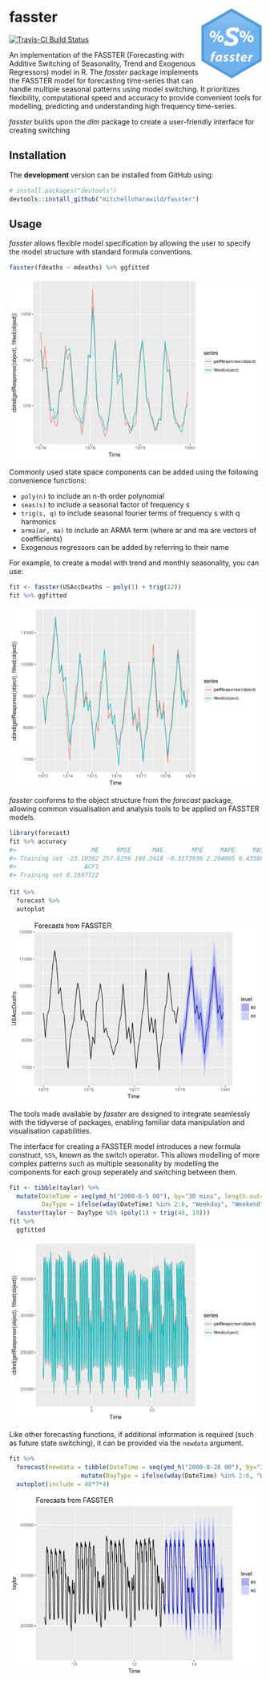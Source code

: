 <!-- README.md is generated from README.Rmd. Please edit that file -->
fasster <img src="man/figure/logo.png" align="right" />
=======================================================

[![Travis-CI Build Status](https://travis-ci.org/mitchelloharawild/fasster.svg?branch=master)](https://travis-ci.org/mitchelloharawild/fasster) <!-- [![CRAN_Status_Badge](http://www.r-pkg.org/badges/version/fasster)](https://cran.r-project.org/package=fasster) --> <!-- [![Downloads](http://cranlogs.r-pkg.org/badges/fasster?color=brightgreen)](https://cran.r-project.org/package=fasster) -->

An implementation of the FASSTER (Forecasting with Additive Switching of Seasonality, Trend and Exogenous Regressors) model in R. The *fasster* package implements the FASSTER model for forecasting time-series that can handle multiple seasonal patterns using model switching. It prioritizes flexibility, computational speed and accuracy to provide convenient tools for modelling, predicting and understanding high frequency time-series.

*fasster* builds upon the *dlm* package to create a user-friendly interface for creating switching

Installation
------------

<!-- The **stable** version can be installed from CRAN: -->
<!-- ```{r, eval = FALSE} -->
<!-- install.packages("fasster") -->
<!-- ``` -->
The **development** version can be installed from GitHub using:

``` r
# install.packages("devtools")
devtools::install_github("mitchelloharawild/fasster")
```

Usage
-----

*fasster* allows flexible model specification by allowing the user to specify the model structure with standard formula conventions.

``` r
fasster(fdeaths ~ mdeaths) %>% ggfitted
```

![](man/figure/xreg-1.png)

Commonly used state space components can be added using the following convenience functions:

-   `poly(n)` to include an n-th order polynomial
-   `seas(s)` to include a seasonal factor of frequency s
-   `trig(s, q)` to include seasonal fourier terms of frequency s with q harmonics
-   `arma(ar, ma)` to include an ARMA term (where ar and ma are vectors of coefficients)
-   Exogenous regressors can be added by referring to their name

For example, to create a model with trend and monthly seasonality, you can use:

``` r
fit <- fasster(USAccDeaths ~ poly(1) + trig(12))
fit %>% ggfitted
```

![](man/figure/component-1.png)

*fasster* conforms to the object structure from the *forecast* package, allowing common visualisation and analysis tools to be applied on FASSTER models.

``` r
library(forecast)
fit %>% accuracy
#>                     ME     RMSE      MAE        MPE     MAPE     MASE
#> Training set -23.10502 257.6256 190.2418 -0.3173936 2.204005 0.435087
#>                   ACF1
#> Training set 0.1697722

fit %>% 
  forecast %>%
  autoplot
```

![](man/figure/forecast-1.png)

The tools made available by *fasster* are designed to integrate seamlessly with the tidyverse of packages, enabling familiar data manipulation and visualisation capabilities.

The interface for creating a FASSTER model introduces a new formula construct, `%S%`, known as the switch operator. This allows modelling of more complex patterns such as multiple seasonality by modelling the components for each group seperately and switching between them.

``` r
fit <- tibble(taylor) %>%
  mutate(DateTime = seq(ymd_h("2000-6-5 00"), by="30 mins", length.out=length(taylor)),
         DayType = ifelse(wday(DateTime) %in% 2:6, "Weekday", "Weekend")) %>% 
  fasster(taylor ~ DayType %S% (poly(1) + trig(48, 10))) 
fit %>%
  ggfitted
```

![](man/figure/complex-1.png)

Like other forecasting functions, if additional information is required (such as future state switching), it can be provided via the `newdata` argument.

``` r
fit %>% 
  forecast(newdata = tibble(DateTime = seq(ymd_h("2000-8-28 00"), by="30 mins", length.out=48*7*2)) %>%
                    mutate(DayType = ifelse(wday(DateTime) %in% 2:6, "Weekday", "Weekend"))) %>% 
  autoplot(include = 48*7*4)
```

![](man/figure/complex_fc-1.png)
